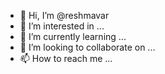 - 👋 Hi, I’m @reshmavar
- 👀 I’m interested in ...
- 🌱 I’m currently learning ...
- 💞️ I’m looking to collaborate on ...
- 📫 How to reach me ...

<!---
reshmavar/reshmavar is a ✨ special ✨ repository because its `README.md` (this file) appears on your GitHub profile.
You can click the Preview link to take a look at your changes.
--->

